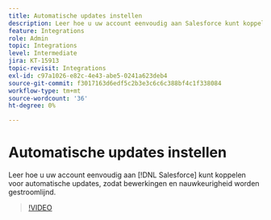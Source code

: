 ```yaml
---
title: Automatische updates instellen
description: Leer hoe u uw account eenvoudig aan Salesforce kunt koppelen om automatische updates te ontvangen
feature: Integrations
role: Admin
topic: Integrations
level: Intermediate
jira: KT-15913
topic-revisit: Integrations
exl-id: c97a1026-e82c-4e43-abe5-0241a623deb4
source-git-commit: f3017163d6edf5c2b3e3c6c6c388bf4c1f338084
workflow-type: tm+mt
source-wordcount: '36'
ht-degree: 0%

---
```


# Automatische updates instellen

Leer hoe u uw account eenvoudig aan [!DNL Salesforce] kunt koppelen voor automatische updates, zodat bewerkingen en nauwkeurigheid worden gestroomlijnd.

>[!VIDEO](https://video.tv.adobe.com/v/3439598?quality=12&learn=on&hidetitle=true&captions=dut)
